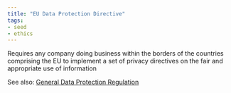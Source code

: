 ```yaml
---
title: "EU Data Protection Directive"
tags:
- seed
- ethics
---
```


Requires any company doing business within the borders of the countries comprising the EU to implement a set of privacy directives on the fair and appropriate use of information

See also: [General Data Protection Regulation](notes/General%20Data%20Protection%20Regulation.md)
